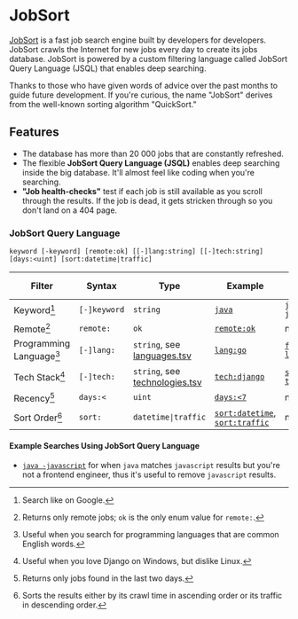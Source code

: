 # JobSort

[JobSort](https://jobsort.com) is a fast job search engine built by developers for developers. JobSort crawls the Internet for new jobs every day to create its jobs database. JobSort is powered by a custom filtering language called JobSort Query Language (JSQL) that enables deep searching.

Thanks to those who have given words of advice over the past months to guide future development. If you're curious, the name "JobSort" derives from the well-known sorting algorithm "QuickSort."

## Features

*   The database has more than 20 000 jobs that are constantly refreshed.
*   The flexible **JobSort Query Language (JSQL)** enables deep searching inside the big database. It'll almost feel like coding when you're searching.
*   **"Job health-checks"** test if each job is still available as you scroll through the results. If the job is dead, it gets stricken through so you don't land on a 404 page.

### JobSort Query Language

```
keyword [-keyword] [remote:ok] [[-]lang:string] [[-]tech:string] [days:<uint] [sort:datetime|traffic]
```

Filter | Syntax | Type | Example | Negative Example
---|---|---|---|---
Keyword[^1] | `[-]keyword` | `string` | [`java`](https://jobsort.com/search?q=java) | [`java -javascript`](https://jobsort.com/search?q=java+-javascript)
Remote[^2] | `remote:` | `ok` | [`remote:ok`](https://jobsort.com/search?q=remote:ok) | n/a
Programming Language[^3] | `[-]lang:` | `string`, see [languages.tsv](languages.tsv) | [`lang:go`](https://jobsort.com/search?q=lang:go) | [`frontend -lang:php`](https://jobsort.com/search?q=frontend+-lang:php)
Tech Stack[^4] | `[-]tech:` | `string`, see [technologies.tsv](technologies.tsv) | [`tech:django`](https://jobsort.com/search?q=tech:django) | [`sysadmin -tech:linux`](https://jobsort.com/search?q=sysadmin+-tech:linux)
Recency[^5] | `days:<` | `uint` | [`days:<7`](https://jobsort.com/search?q=days:<7) | n/a
Sort Order[^6] | `sort:` | `datetime\|traffic` | [`sort:datetime`](https://jobsort.com/search?q=sort:datetime), [`sort:traffic`](https://jobsort.com/search?q=sort:traffic) | n/a

#### Example Searches Using JobSort Query Language

*   [`java -javascript`](https://jobsort.com/search?q=java+-javascript) for when `java` matches `javascript` results but you're not a frontend engineer, thus it's useful to remove `javascript` results.

[^1]: Search like on Google.
[^2]: Returns only remote jobs; `ok` is the only enum value for `remote:`.
[^3]: Useful when you search for programming languages that are common English words.
[^4]: Useful when you love Django on Windows, but dislike Linux.
[^5]: Returns only jobs found in the last two days.
[^6]: Sorts the results either by its crawl time in ascending order or its traffic in descending order.
